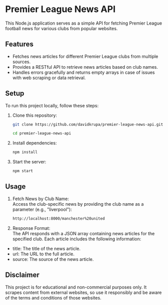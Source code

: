 # Premier League News API

This Node.js application serves as a simple API for fetching Premier League football news for various clubs from popular websites.

## Features

- Fetches news articles for different Premier League clubs from multiple sources.
- Provides a RESTful API to retrieve news articles based on club names.
- Handles errors gracefully and returns empty arrays in case of issues with web scraping or data retrieval.

## Setup

To run this project locally, follow these steps:

1. Clone this repository:

   ```bash
   git clone https://github.com/davidkrupa/premier-league-news-api.git
   ```
   ```bash
   cd premier-league-news-api
   ```

2. Install dependencies:
   
   ```bash
   npm install
   ```

3. Start the server:
   
   ```bash
   npm start
   ```
   
## Usage

1. Fetch News by Club Name: <br />
Access the club-specific news by providing the club name as a parameter (e.g., "liverpool"):

   ```bash
   http://localhost:8000/manchester%20united
   ```

2. Response Format: <br />
The API responds with a JSON array containing news articles for the specified club. Each article includes the following information:

- title: The title of the news article.
- url: The URL to the full article.
- source: The source of the news article.

## Disclaimer
This project is for educational and non-commercial purposes only. It scrapes content from external websites, so use it responsibly and be aware of the terms and conditions of those websites.
